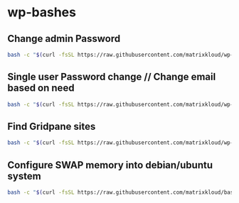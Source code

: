 # wp-bashes

## Change admin Password
```bash
bash -c "$(curl -fsSL https://raw.githubusercontent.com/matrixkloud/wp-bashes/main/admin-pass.sh)"
```
## Single user Password change  // Change email based on need
```bash
bash -c "$(curl -fsSL https://raw.githubusercontent.com/matrixkloud/wp-bashes/main/single-user-pass.sh)" -- 'user@email.com'
```
## Find Gridpane sites
```bash
bash -c "$(curl -fsSL https://raw.githubusercontent.com/matrixkloud/wp-bashes/main/find-gp-sites.sh)"
```

## Configure SWAP memory into debian/ubuntu system

```bash
bash -c "$(curl -fsSL https://raw.githubusercontent.com/matrixkloud/bash/main/aws-ubuntu/swap.sh)"
```
